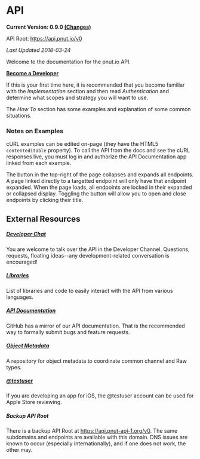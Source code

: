 # API

__Current Version: 0.9.0 [(Changes)](../changes)__

API Root: https://api.pnut.io/v0

*Last Updated 2018-03-24*

Welcome to the documentation for the pnut.io API.

__[Become a Developer](https://pnut.io/dev)__

If this is your first time here, it is recommended that you become familiar with the *Implementation* section and then read *Authentication* and determine what scopes and strategy you will want to use.

The *How To* section has some examples and explanation of some common situations.


### Notes on Examples

cURL examples can be edited on-page (they have the HTML5 `contenteditable` property). To call the API from the docs and see the cURL responses live, you must log in and authorize the API Documentation app linked from each example.

The button in the top-right of the page collapses and expands all endpoints. A page linked directly to a targetted endpoint will only have that endpoint expanded. When the page loads, all endpoints are locked in their expanded or collapsed display. Toggling the button will allow you to open and close endpoints by clicking their title.



## External Resources

##### [Developer Chat](https://patter.chat/room/18)

You are welcome to talk over the API in the Developer Channel. Questions, requests, floating ideas--any development-related conversation is encouraged!


##### [Libraries](libraries)

List of libraries and code to easily interact with the API from various languages.


##### [API Documentation](https://github.com/pnut-api/api-spec)

GitHub has a mirror of our API documentation. That is the recommended way to formally submit bugs and feature requests.


##### [Object Metadata](https://github.com/pnut-api/object-metadata)

A repository for object metadata to coordinate common channel and Raw types.


##### [@testuser](https://pnut.io/docs/dev_resources/testuser)

If you are developing an app for iOS, the @testuser account can be used for Apple Store reviewing.


##### Backup API Root

There is a backup API Root at https://api.pnut-api-1.org/v0. The same subdomains and endpoints are available with this domain. DNS issues are known to occur (especially internationally), and if one does not work, the other may.